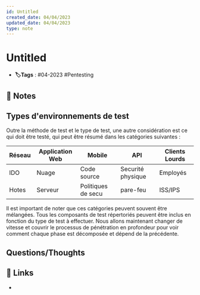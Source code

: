 ```yaml
---
id: Untitled
created_date: 04/04/2023
updated_date: 04/04/2023
type: note
---
```


#  Untitled
- **🏷️Tags** :  #04-2023 #Pentesting 

## 📝 Notes

## Types d'environnements de test

Outre la méthode de test et le type de test, une autre considération est ce qui doit être testé, qui peut être résumé dans les catégories suivantes :

| Réseau | Application Web | Mobile             | API               | Clients Lourds |
| ------ | --------------- | ------------------ | ----------------- | -------------- |
| IDO    | Nuage           | Code source        | Securité physique | Employés       |
| Hotes  | Serveur         | Politiques de secu | pare-feu          | ISS/IPS        |


Il est important de noter que ces catégories peuvent souvent être mélangées. Tous les composants de test répertoriés peuvent être inclus en fonction du type de test à effectuer. Nous allons maintenant changer de vitesse et couvrir le processus de pénétration en profondeur pour voir comment chaque phase est décomposée et dépend de la précédente.


## Questions/Thoughts


## 🔗 Links
- 